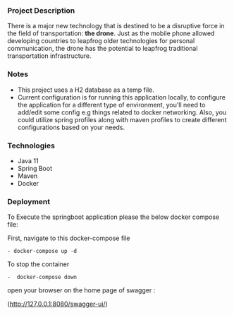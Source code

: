 ### Project Description

There is a major new technology that is destined to be a disruptive force in the field of transportation: **the drone**. Just as the mobile phone allowed developing countries to leapfrog older technologies for personal communication, the drone has the potential to leapfrog traditional transportation infrastructure.

### Notes

- This project uses a H2 database as a temp file.
- Current configuration is for running this application locally, to configure the application for a different type of
  environment, you'll need to add/edit some config e.g things related to docker networking. Also, you could utilize
  spring profiles along with maven profiles to create different configurations based on your needs.

### Technologies

- Java 11
- Spring Boot
- Maven
- Docker

### Deployment

To Execute the springboot application please the below docker compose file:

First, navigate to this docker-compose file

```
- docker-compose up -d
```

To stop the container

```
-  docker-compose down
```

open your browser on the home page of swagger :

(http://127.0.0.1:8080/swagger-ui/)